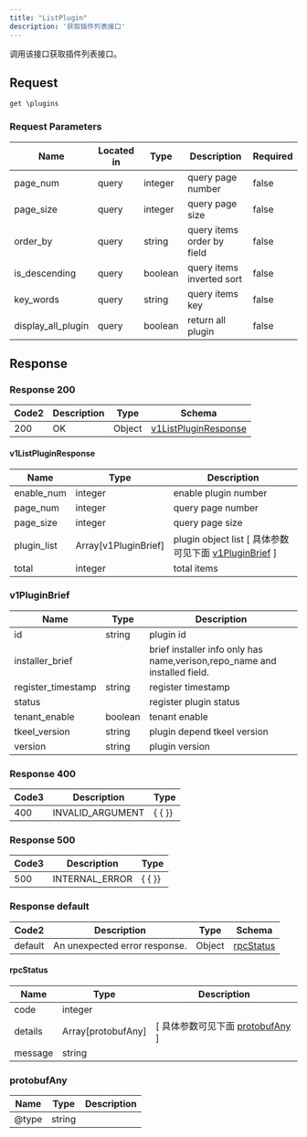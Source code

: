 ```yaml
---
title: "ListPlugin"
description: '获取插件列表接口'
---
```

调用该接口获取插件列表接口。

## Request

```
get \plugins
```

###  Request Parameters

| Name | Located in | Type | Description |  Required |
| ---- | ---------- | ----------- | ----------- |  ---- |
| page_num | query | integer | query page number |  false |
| page_size | query | integer | query page size |  false |
| order_by | query | string | query items order by field |  false |
| is_descending | query | boolean | query items inverted sort |  false |
| key_words | query | string | query items key |  false |
| display_all_plugin | query | boolean | return all plugin |  false |

## Response

### Response  200 
| Code2 | Description | Type | Schema |
| ---- | ----------- | ------ | ------ |
| 200 | OK | Object | [v1ListPluginResponse](#v1ListPluginResponse) |

#### v1ListPluginResponse

| Name | Type | Description | 
| ---- | ---- | ----------- |     
| enable_num | integer | enable plugin number |      
| page_num | integer | query page number |      
| page_size | integer | query page size |          
| plugin_list | Array[v1PluginBrief] | plugin object list [ 具体参数可见下面 [v1PluginBrief](#v1PluginBrief) ] |       
| total | integer | total items |   

### v1PluginBrief
| Name | Type | Description | 
| ---- | ---- | ----------- |     
| id | string | plugin id |      
| installer_brief |  | brief installer info only has name,verison,repo_name and installed field. |      
| register_timestamp | string | register timestamp |      
| status |  | register plugin status |      
| tenant_enable | boolean | tenant enable |      
| tkeel_version | string | plugin depend tkeel version |      
| version | string | plugin version |   



### Response  400
| Code3 | Description | Type | 
| ---- | ----------- | ------ | 
| 400 | INVALID_ARGUMENT | {   { }} |

### Response  500
| Code3 | Description | Type | 
| ---- | ----------- | ------ | 
| 500 | INTERNAL_ERROR | {   { }} |

### Response  default 
| Code2 | Description | Type | Schema |
| ---- | ----------- | ------ | ------ |
| default | An unexpected error response. | Object | [rpcStatus](#rpcStatus) |

#### rpcStatus

| Name | Type | Description | 
| ---- | ---- | ----------- |     
| code | integer |  |          
| details | Array[protobufAny] |  [ 具体参数可见下面 [protobufAny](#protobufAny) ] |       
| message | string |  |   

### protobufAny
| Name | Type | Description | 
| ---- | ---- | ----------- |     
| @type | string |  |   



